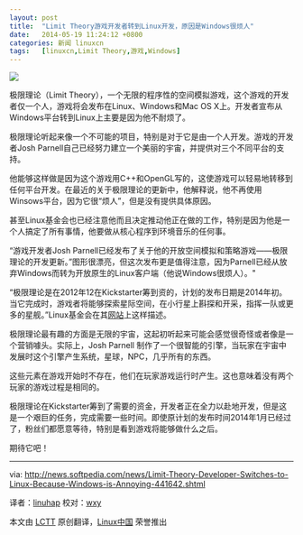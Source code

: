 ```yaml
---
layout: post
title:	"Limit Theory游戏开发者转到Linux开发，原因是Windows很烦人"
date:	2014-05-19 11:24:12 +0800 
categories:	新闻 linuxcn 
tags:	[linuxcn,Limit Theory,游戏,Windows]
---
```



![](/Asserts/Images//attachment/album/201405/19/112414hys96ss6xv5bw05e.jpg)


极限理论（Limit Theory），一个无限的程序性的空间模拟游戏，这个游戏的开发者仅一个人，游戏将会发布在Linux、Windows和Mac OS X上。开发者宣布从Windows平台转到Linux上主要是因为他不耐烦了。


极限理论听起来像一个不可能的项目，特别是对于它是由一个人开发。游戏的开发者Josh Parnell自己已经努力建立一个美丽的宇宙，并提供对三个不同平台的支持。


他能够这样做是因为这个游戏用C++和OpenGL写的，这使游戏可以轻易地转移到任何平台开发。在最近的关于极限理论的更新中，他解释说，他不再使用Winsows平台，因为它很“烦人”，但是没有提供具体原因。


甚至Linux基金会也已经注意他而且决定推动他正在做的工作，特别是因为他是一个人搞定了所有事情，他要做从核心程序到环境音乐的任何事。


“游戏开发者Josh Parnell已经发布了关于他的开放空间模拟和策略游戏——极限理论的开发更新。”图形很漂亮，但这次发布更是值得注意，因为Parnell已经从放弃Windows而转为开放原生的Linux客户端（他说Windows很烦人）。"


“极限理论是在2012年12在Kickstarter筹到资的，计划的发布日期是2014年初。当它完成时，游戏者将能够探索星际空间，在小行星上斟探和开采，指挥一队或更多的星舰。”Linux基金会在其[网站](http://www.linuxfoundation.org/news-media/blogs/browse/2014/05/linux-video-week-limit-theory-game-developer-switches-linux)上这样描述。


极限理论最有趣的方面是无限的宇宙，这起初听起来可能会感觉很奇怪或者像是一个营销噱头。实际上，Josh Parnell 制作了一个很智能的引擎，当玩家在宇宙中发展时这个引擎产生系统，星球，NPC，几乎所有的东西。


这些元素在游戏开始时不存在，他们在玩家游戏运行时产生。这也意味着没有两个玩家的游戏过程是相同的。


极限理论在Kickstarter筹到了需要的资金，开发者正在全力以赴地开发，但是这是一个艰巨的任务，完成需要一些时间。即使原计划的发布时间2014年1月已经过了，粉丝们都愿意等待，特别是看到游戏将能够做什么之后。


期待它吧！




---


via: <http://news.softpedia.com/news/Limit-Theory-Developer-Switches-to-Linux-Because-Windows-is-Annoying-441642.shtml>


译者：[linuhap](https://github.com/linuhap) 校对：[wxy](https://github.com/wxy)


本文由 [LCTT](https://github.com/LCTT/TranslateProject) 原创翻译，[Linux中国](http://linux.cn/) 荣誉推出
